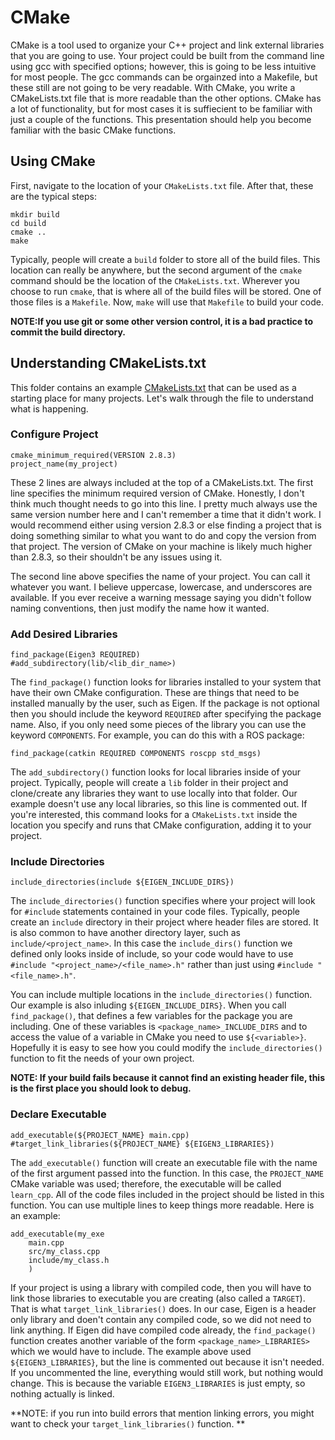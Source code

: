 # CMake
CMake is a tool used to organize your C++ project and link external libraries 
that you are going to use. Your project could be built from the command line 
using gcc with specified options; however, this is going to be less intuitive 
for most people. The gcc commands can be orgainzed into a Makefile, but these 
still are not going to be very readable. With CMake, you write a CMakeLists.txt 
file that is more readable than the other options. CMake has a lot of 
functionality, but for most cases it is suffiecient to be familiar with just a 
couple of the functions. This presentation should help you become familiar with 
the basic CMake functions.

## Using CMake
First, navigate to the location of your `CMakeLists.txt` file. After that, 
these are the typical steps:
```
mkdir build
cd build
cmake ..
make
```

Typically, people will create a `build` folder to store all of the build files. 
This location can really be anywhere, but the second argument of the `cmake` 
command should be the location of the `CMakeLists.txt`. Wherever you choose to 
run `cmake`, that is where all of the build files will be stored. One of those 
files is a `Makefile`. Now, `make` will use that `Makefile` to build your code. 

**NOTE:If you use git or some other version control, it is a bad practice to 
commit the build directory.**

## Understanding CMakeLists.txt
This folder contains an example [CMakeLists.txt](CMakeLists.txt) that can be 
used as a starting place for many projects. Let's walk through the file to 
understand what is happening.

### Configure Project
```
cmake_minimum_required(VERSION 2.8.3)
project_name(my_project)
```

These 2 lines are always included at the top of a CMakeLists.txt. 
The first line specifies the minimum required version of CMake. Honestly, I 
don't think much thought needs to go into this line. I pretty much always 
use the same version number here and I can't remember a time that it didn't 
work. I would recommend either using version 2.8.3 or else finding a project 
that is doing something similar to what you want to do and copy the version 
from that project. The version of CMake on your machine is likely much 
higher than 2.8.3, so their shouldn't be any issues using it.

The second line above specifies the name of your project. You can call it 
whatever you want. I believe uppercase, lowercase, and underscores are 
available. If you ever receive a warning message saying you didn't follow 
naming conventions, then just modify the name how it wanted.

### Add Desired Libraries
```
find_package(Eigen3 REQUIRED)
#add_subdirectory(lib/<lib_dir_name>)
```

The `find_package()` function looks for libraries installed to your system 
that have their own CMake configuration. These are things that need to be 
installed manually by the user, such as Eigen. If the package is not 
optional then you should include the keyword `REQUIRED` after specifying 
the package name. Also, if you only need some pieces of the library you 
can use the keyword `COMPONENTS`. For example, you can do this with a ROS 
package:
```
find_package(catkin REQUIRED COMPONENTS roscpp std_msgs)
```

The `add_subdirectory()` function looks for local libraries inside of your 
project. Typically, people will create a `lib` folder in their project 
and clone/create any libraries they want to use locally into that folder. 
Our example doesn't use any local libraries, so this line is commented 
out. If you're interested, this command looks for a `CMakeLists.txt` 
inside the location you specify and runs that CMake configuration, adding 
it to your project.

### Include Directories
```
include_directories(include ${EIGEN_INCLUDE_DIRS})
```

The `include_directories()` function specifies where your project will 
look for `#include` statements contained in your code files. Typically, 
people create an `include` directory in their project where header 
files are stored. It is also common to have another directory layer, 
such as `include/<project_name>`. In this case the `include_dirs()` 
function we defined only looks inside of include, so your code would 
have to use `#include "<project_name>/<file_name>.h"` rather than just 
using `#include "<file_name>.h"`.

You can include multiple locations in the `include_directories()` 
function. Our example is also inluding `${EIGEN_INCLUDE_DIRS}`. When 
you call `find_package()`, that defines a few variables for the 
package you are including. One of these variables is 
`<package_name>_INCLUDE_DIRS` and to access the value of a variable in 
CMake you need to use `${<variable>}`. Hopefully it is easy to see how 
you could modify the `include_directories()` function to fit the needs 
of your own project.

**NOTE: If your build fails because it cannot find an existing header 
file, this is the first place you should look to debug.**

### Declare Executable
```
add_executable(${PROJECT_NAME} main.cpp)
#target_link_libraries(${PROJECT_NAME} ${EIGEN3_LIBRARIES})
```

The `add_executable()` function will create an executable file with the 
name of the first argument passed into the function. In this case, the 
`PROJECT_NAME` CMake variable was used; therefore, the executable will 
be called `learn_cpp`. All of the code files included in the project 
should be listed in this function. You can use multiple lines to keep 
things more readable. Here is an example:
```
add_executable(my_exe
	main.cpp
	src/my_class.cpp
	include/my_class.h
	)
```

If your project is using a library with compiled code, then you will 
have to link those libraries to executable you are creating (also 
called a `TARGET`). That is what `target_link_libraries()` does. In 
our case, Eigen is a header only library and doen't contain any 
compiled code, so we did not need to link anything. If Eigen did 
have compiled code already, the `find_package()` function creates 
another variable of the form `<package_name>_LIBRARIES>` which we 
would have to include. The example above used `${EIGEN3_LIBRARIES}`, 
but the line is commented out because it isn't needed. If you 
uncommented the line, everything would still work, but nothing would 
change. This is because the variable `EIGEN3_LIBRARIES` is just 
empty, so nothing actually is linked.

**NOTE: if you run into build errors that mention linking errors, 
you might want to check your `target_link_libraries()` function. **
